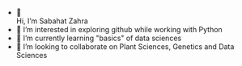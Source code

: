 - 👋  
Hi, I’m Sabahat Zahra
- 👀 I’m interested in exploring github while working with Python
- 🌱 I’m currently learning "basics" of data sciences
- 💞️ I’m looking to collaborate on Plant Sciences, Genetics and Data Sciences  
<!---
sabahatzahra72/sabahatzahra72 is a ✨ special ✨ repository because its `README.md` (this file) appears on your GitHub profile.
You can click the Preview link to take a look at your changes.
--->
